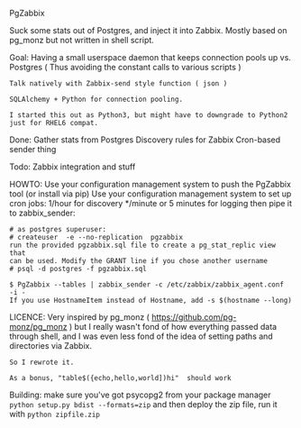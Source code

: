 PgZabbix

Suck some stats out of Postgres, and inject it into Zabbix. Mostly based on
pg_monz but not written in shell script.


Goal:
	Having a small userspace daemon that keeps connection pools up vs. Postgres
	( Thus avoiding the constant calls to various scripts )
	
	Talk natively with Zabbix-send style function ( json )

	SQLAlchemy + Python for connection pooling.

	I started this out as Python3, but might have to downgrade to Python2 just for RHEL6 compat.

Done:
	Gather stats from Postgres
        Discovery rules for Zabbix
        Cron-based sender thing

Todo:
    Zabbix integration and stuff



HOWTO:
    Use your configuration management system to push the PgZabbix tool (or install via pip)
    Use your configuration management system to set up cron jobs:
        1/hour for discovery
        */minute or 5 minutes for logging
    then pipe it to zabbix_sender:

    # as postgres superuser:
    # createuser  -e --no-replication  pgzabbix
    run the provided pgzabbix.sql file to create a pg_stat_replic view that
    can be used. Modify the GRANT line if you chose another username
    # psql -d postgres -f pgzabbix.sql

    $ PgZabbix --tables | zabbix_sender -c /etc/zabbix/zabbix_agent.conf  -i -
    If you use HostnameItem instead of Hostname, add -s $(hostname --long)

LICENCE:
    Very inspired by pg_monz ( https://github.com/pg-monz/pg_monz ) but I
    really wasn't fond of how everything passed data through shell, and I was
    even less fond of the idea of setting paths and directories via Zabbix.

    So I rewrote it.

    As a bonus, "table$({echo,hello,world])hi"  should work


Building:
    make sure you've got psycopg2 from your package manager
    ` python setup.py bdist --formats=zip` and then deploy the zip file, run it
    with `python zipfile.zip`

